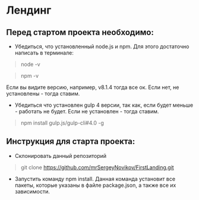 # Лендинг

## Перед стартом проекта необходимо:

* Убедиться, что установленный node.js и npm. Для этого достаточно написать в терминале:

> node -v

> npm -v

Если вы видите версию, например, v8.1.4 тогда все ок. 
Если нет, не установлены - тогда ставим.


* Убедиться что установлен gulp 4 версии, так как, если будет меньше - работать не будет. 
Если не установлен - тогда ставим.

> npm install gulp.js/gulp-cli#4.0 -g

## Инструкция для старта проекта:

* Склонировать данный репозиторий

> git clone https://github.com/mrSergeyNovikov/FirstLanding.git

* Запустить команду npm install. Данная команда установит все пакеты, которые указаны в файле package.json, а также все их зависимости.
